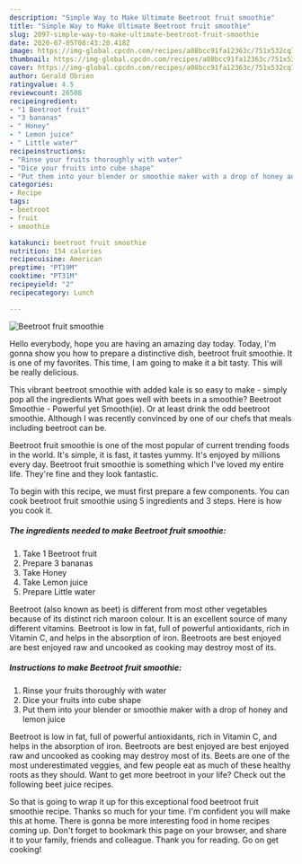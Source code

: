 ```yaml
---
description: "Simple Way to Make Ultimate Beetroot fruit smoothie"
title: "Simple Way to Make Ultimate Beetroot fruit smoothie"
slug: 2097-simple-way-to-make-ultimate-beetroot-fruit-smoothie
date: 2020-07-05T08:43:20.418Z
image: https://img-global.cpcdn.com/recipes/a08bcc91fa12363c/751x532cq70/beetroot-fruit-smoothie-recipe-main-photo.jpg
thumbnail: https://img-global.cpcdn.com/recipes/a08bcc91fa12363c/751x532cq70/beetroot-fruit-smoothie-recipe-main-photo.jpg
cover: https://img-global.cpcdn.com/recipes/a08bcc91fa12363c/751x532cq70/beetroot-fruit-smoothie-recipe-main-photo.jpg
author: Gerald Obrien
ratingvalue: 4.5
reviewcount: 26508
recipeingredient:
- "1 Beetroot fruit"
- "3 bananas"
- " Honey"
- " Lemon juice"
- " Little water"
recipeinstructions:
- "Rinse your fruits thoroughly with water"
- "Dice your fruits into cube shape"
- "Put them into your blender or smoothie maker with a drop of honey and lemon juice"
categories:
- Recipe
tags:
- beetroot
- fruit
- smoothie

katakunci: beetroot fruit smoothie 
nutrition: 154 calories
recipecuisine: American
preptime: "PT19M"
cooktime: "PT31M"
recipeyield: "2"
recipecategory: Lunch

---
```



![Beetroot fruit smoothie](https://img-global.cpcdn.com/recipes/a08bcc91fa12363c/751x532cq70/beetroot-fruit-smoothie-recipe-main-photo.jpg)

Hello everybody, hope you are having an amazing day today. Today, I'm gonna show you how to prepare a distinctive dish, beetroot fruit smoothie. It is one of my favorites. This time, I am going to make it a bit tasty. This will be really delicious.

This vibrant beetroot smoothie with added kale is so easy to make - simply pop all the ingredients What goes well with beets in a smoothie? Beetroot Smoothie - Powerful yet Smooth(ie). Or at least drink the odd beetroot smoothie. Although I was recently convinced by one of our chefs that meals including beetroot can be.

Beetroot fruit smoothie is one of the most popular of current trending foods in the world. It's simple, it is fast, it tastes yummy. It's enjoyed by millions every day. Beetroot fruit smoothie is something which I've loved my entire life. They're fine and they look fantastic.


To begin with this recipe, we must first prepare a few components. You can cook beetroot fruit smoothie using 5 ingredients and 3 steps. Here is how you cook it.

<!--inarticleads1-->

##### The ingredients needed to make Beetroot fruit smoothie:

1. Take 1 Beetroot fruit
1. Prepare 3 bananas
1. Take  Honey
1. Take  Lemon juice
1. Prepare  Little water


Beetroot (also known as beet) is different from most other vegetables because of its distinct rich maroon colour. It is an excellent source of many different vitamins. Beetroot is low in fat, full of powerful antioxidants, rich in Vitamin C, and helps in the absorption of iron. Beetroots are best enjoyed are best enjoyed raw and uncooked as cooking may destroy most of its. 

<!--inarticleads2-->

##### Instructions to make Beetroot fruit smoothie:

1. Rinse your fruits thoroughly with water
1. Dice your fruits into cube shape
1. Put them into your blender or smoothie maker with a drop of honey and lemon juice


Beetroot is low in fat, full of powerful antioxidants, rich in Vitamin C, and helps in the absorption of iron. Beetroots are best enjoyed are best enjoyed raw and uncooked as cooking may destroy most of its. Beets are one of the most underestimated veggies, and few people eat as much of these healthy roots as they should. Want to get more beetroot in your life? Check out the following beet juice recipes. 

So that is going to wrap it up for this exceptional food beetroot fruit smoothie recipe. Thanks so much for your time. I'm confident you will make this at home. There is gonna be more interesting food in home recipes coming up. Don't forget to bookmark this page on your browser, and share it to your family, friends and colleague. Thank you for reading. Go on get cooking!
